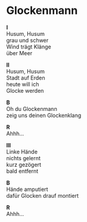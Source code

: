 # Glockenmann

**I**  
Husum, Husum  
grau und schwer  
Wind trägt Klänge  
über Meer  

**II**  
Husum, Husum  
Stadt auf Erden  
heute will ich  
Glocke werden  

**B**  
Oh du Glockenmann  
zeig uns deinen Glockenklang  

**R**  
Ahhh...  

**III**  
Linke Hände  
nichts gelernt  
kurz gezögert  
bald entfernt  

**B**  
Hände amputiert  
dafür Glocken drauf montiert  

**R**  
Ahhh...  
